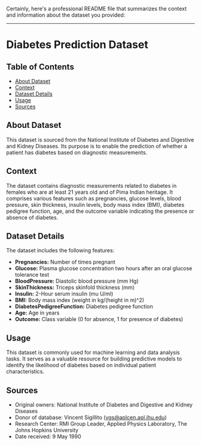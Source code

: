 Certainly, here's a professional README file that summarizes the context and information about the dataset you provided:

---

# Diabetes Prediction Dataset

## Table of Contents
- [About Dataset](#about-dataset)
- [Context](#context)
- [Dataset Details](#dataset-details)
- [Usage](#usage)
- [Sources](#sources)

## About Dataset
This dataset is sourced from the National Institute of Diabetes and Digestive and Kidney Diseases. Its purpose is to enable the prediction of whether a patient has diabetes based on diagnostic measurements.

## Context
The dataset contains diagnostic measurements related to diabetes in females who are at least 21 years old and of Pima Indian heritage. It comprises various features such as pregnancies, glucose levels, blood pressure, skin thickness, insulin levels, body mass index (BMI), diabetes pedigree function, age, and the outcome variable indicating the presence or absence of diabetes.

## Dataset Details
The dataset includes the following features:

- **Pregnancies:** Number of times pregnant
- **Glucose:** Plasma glucose concentration two hours after an oral glucose tolerance test
- **BloodPressure:** Diastolic blood pressure (mm Hg)
- **SkinThickness:** Triceps skinfold thickness (mm)
- **Insulin:** 2-Hour serum insulin (mu U/ml)
- **BMI:** Body mass index (weight in kg/(height in m)^2)
- **DiabetesPedigreeFunction:** Diabetes pedigree function
- **Age:** Age in years
- **Outcome:** Class variable (0 for absence, 1 for presence of diabetes)

## Usage
This dataset is commonly used for machine learning and data analysis tasks. It serves as a valuable resource for building predictive models to identify the likelihood of diabetes based on individual patient characteristics.

## Sources
- Original owners: National Institute of Diabetes and Digestive and Kidney Diseases
- Donor of database: Vincent Sigillito (vgs@aplcen.apl.jhu.edu)
- Research Center: RMI Group Leader, Applied Physics Laboratory, The Johns Hopkins University
- Date received: 9 May 1990

